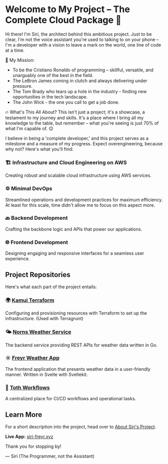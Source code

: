 # Welcome to My Project – The Complete Cloud Package 🌟

Hi there! I'm Siri, the architect behind this ambitious project. Just to be clear, I'm not the voice assistant you're used to talking to on your phone – I'm a developer with a vision to leave a mark on the world, one line of code at a time.

🚀 My Mission:
- To be the Cristiano Ronaldo of programming – skillful, versatile, and unarguably one of the best in the field.
- The LeBron James coming in clutch and always delivering under pressure.
- The Tom Brady who tears up a hole in the industry - finding new opportunities in the tech landscape.
- The John Wick - the one you call to get a job done.

🔥 What's This All About?
This isn't just a project; it's a showcase, a testament to my journey and skills. It's a place where I bring all my knowledge to the table, but remember – what you're seeing is just 70% of what I'm capable of. 😌

I believe in being a 'complete developer,' and this project serves as a milestone and a measure of my progress. Expect overengineering, because why not? Here's what you'll find:

### 🏗 Infrastructure and Cloud Engineering on AWS
Creating robust and scalable cloud infrastructure using AWS services.

### ⚙️ Minimal DevOps
Streamlined operations and development practices for maximum efficiency. At least for this scale, time didn't allow me to focus on this aspect more. 

### 🔙 Backend Development
Crafting the backbone logic and APIs that power our applications.

### 🌐 Frontend Development
Designing engaging and responsive interfaces for a seamless user experience.

## Project Repositories
Here's what each part of the project entails:

### 🌍 [Kamui Terraform](https://github.com/siri-aws-web-app/kamui-terraform)
Configuring and provisioning resources with Terraform to set up the infrastructure. (Used with Terragrunt)

### 🌤 [Norns Weather Service](https://github.com/siri-aws-web-app/norns-weather-service)
The backend service providing REST APIs for weather data written in Go.

### ☀️ [Freyr Weather App](https://github.com/siri-aws-web-app/freyr-weather-app)
The frontend application that presents weather data in a user-friendly manner. Written in Svelte with Sveltekit.

### 🔄 [Toth Workflows](https://github.com/siri-aws-web-app/toth-workflows)
A centralized place for CI/CD workflows and operational tasks.

## Learn More
For a short description into the project, head over to [About Siri's Project](https://siri-freyr.xyz/about).

**Live App:** [siri-freyr.xyz](https://siri-freyr.xyz/)

Thank you for stopping by!

— Siri (The Programmer, not the Assistant)

